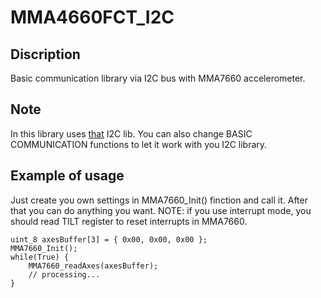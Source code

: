 # MMA4660FCT_I2C #

## Discription ##

Basic communication library via I2C bus with MMA7660 accelerometer.

## Note ##

In this library uses [that](https://github.com/tardonyx/CC430F5137_USCI_B0_I2C) I2C lib.
You can also change BASIC COMMUNICATION functions to let it work with you I2C library.

## Example of usage ##

Just create you own settings in MMA7660_Init() finction and call it.
After that you can do anything you want.
NOTE: if you use interrupt mode, you should read TILT register to reset interrupts in MMA7660.

    
    uint_8 axesBuffer[3] = { 0x00, 0x00, 0x00 };
    MMA7660_Init();
    while(True) {
        MMA7660_readAxes(axesBuffer);
        // processing...
    }
